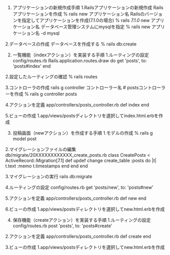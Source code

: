 1. アプリケーションの新規作成手順
  1.Railsアプリケーションの新規作成
    Railsアプリケーションを作成
      % rails new アプリケーション名
    Railsのバージョンを指定してアプリケーションを作成(7.1.0の場合)
      % rails _7.1.0_ new アプリケーション名
    データベース管理システムにmysqlを指定
      % rails new アプリケーション名 -d mysql

  2.データベースの作成
    データベースを作成する
      % rails db:create

2. 一覧機能（indexアクション）を実装する手順
  1.ルーティングの設定
    config/routes.rb
      Rails.application.routes.draw do
        get 'posts', to: 'posts#index'
      end
  
  2.設定したルーティングの確認
    % rails routes

  3.コントローラの作成
    rails g controller コントローラー名
    # postsコントローラーを作成
      % rails g controller posts

  4.アクションを定義
    app/controllers/posts_controller.rb
      def index 
      end
  
  5.ビューの作成
    1.app/views/postsディレクトリを選択してindex.html.erbを作成


3. 投稿画面（newアクション）を作成する手順
  1.モデルの作成
    % rails g model post

  2.マイグレーションファイルの編集
    db/migrate/20XXXXXXXXXXXX_create_posts.rb
    class CreatePosts < ActiveRecord::Migration[7.1]
      def updef change
      create_table :posts do |t|
        t.text :memo
        t.timestamps
      end
    end
  end

  3.マイグレーションの実行
    rails db:migrate

  4.ルーティングの設定
    config/routes.rb
      get 'posts/new', to: 'posts#new'
    
  5.アクションを定義
    app/controllers/posts_controller.rb
      def new
      end
  
  6.ビューの作成
    1.app/views/postsディレクトリを選択してnew.html.erbを作成


4. 保存機能（createアクション）を実装する手順
  1.ルーティングの設定
    config/routes.rb
      post 'posts', to: 'posts#create'
  
  2.アクションを定義
    app/controllers/posts_controller.rb
      def create
      end
  
  3.ビューの作成
    1.app/views/postsディレクトリを選択してnew.html.erbを作成
    